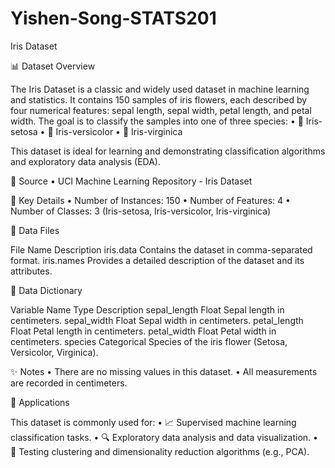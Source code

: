 # Yishen-Song-STATS201


Iris Dataset

📊 Dataset Overview

The Iris Dataset is a classic and widely used dataset in machine learning and statistics. It contains 150 samples of iris flowers, each described by four numerical features: sepal length, sepal width, petal length, and petal width. The goal is to classify the samples into one of three species:
	•	🌸 Iris-setosa
	•	🌸 Iris-versicolor
	•	🌸 Iris-virginica

This dataset is ideal for learning and demonstrating classification algorithms and exploratory data analysis (EDA).

🔗 Source
	•	UCI Machine Learning Repository - Iris Dataset

📌 Key Details
	•	Number of Instances: 150
	•	Number of Features: 4
	•	Number of Classes: 3 (Iris-setosa, Iris-versicolor, Iris-virginica)

📂 Data Files

File Name	Description
iris.data	Contains the dataset in comma-separated format.
iris.names	Provides a detailed description of the dataset and its attributes.

📑 Data Dictionary

Variable Name	Type	Description
sepal_length	Float	Sepal length in centimeters.
sepal_width	Float	Sepal width in centimeters.
petal_length	Float	Petal length in centimeters.
petal_width	Float	Petal width in centimeters.
species	Categorical	Species of the iris flower (Setosa, Versicolor, Virginica).

✨ Notes
	•	There are no missing values in this dataset.
	•	All measurements are recorded in centimeters.

🚀 Applications

This dataset is commonly used for:
	•	📈 Supervised machine learning classification tasks.
	•	🔍 Exploratory data analysis and data visualization.
	•	🧠 Testing clustering and dimensionality reduction algorithms (e.g., PCA).

